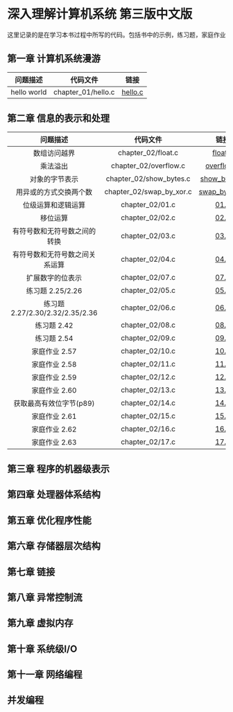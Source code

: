 # 深入理解计算机系统 第三版中文版

这里记录的是在学习本书过程中所写的代码。包括书中的示例，练习题，家庭作业

## 第一章 计算机系统漫游

|问题描述|代码文件|链接    |
|:------:|:------:|:------:|
|hello world|chapter_01/hello.c|[hello.c](chapter_01/hello.c)|

## 第二章 信息的表示和处理

|问题描述|代码文件|链接    |
|:------:|:------:|:------:|
|数组访问越界|chapter_02/float.c|[float.c](chapter_02/float.c)|
|乘法溢出|chapter_02/overflow.c|[overflow.c](chapter_02/overflow.c)|
|对象的字节表示|chapter_02/show_bytes.c|[show_bytes.c](chapter_02/show_bytes.c)|
|用异或的方式交换两个数|chapter_02/swap_by_xor.c|[swap_by_xor.c](chapter_02/swap_by_xor.c)|
|位级运算和逻辑运算|chapter_02/01.c|[01.c](chapter_02/01.c)|
|移位运算|chapter_02/02.c|[02.c](chapter_02/02.c)|
|有符号数和无符号数之间的转换|chapter_02/03.c|[03.c](chapter_02/03.c)|
|有符号数和无符号数之间关系运算|chapter_02/04.c|[04.c](chapter_02/04.c)|
|扩展数字的位表示|chapter_02/07.c|[07.c](chapter_02/07.c)|
|练习题 2.25/2.26|chapter_02/05.c|[05.c](chapter_02/05.c)|
|练习题 2.27/2.30/2.32/2.35/2.36|chapter_02/06.c|[06.c](chapter_02/06.c)|
|练习题 2.42|chapter_02/08.c|[08.c](chapter_02/08.c)|
|练习题 2.54|chapter_02/09.c|[09.c](chapter_02/09.c)|
|家庭作业 2.57|chapter_02/10.c|[10.c](chapter_02/10.c)|
|家庭作业 2.58|chapter_02/11.c|[11.c](chapter_02/11.c)|
|家庭作业 2.59|chapter_02/12.c|[12.c](chapter_02/12.c)|
|家庭作业 2.60|chapter_02/13.c|[13.c](chapter_02/13.c)|
|获取最高有效位字节(p89)|chapter_02/14.c|[14.c](chapter_02/14.c)|
|家庭作业 2.61|chapter_02/15.c|[15.c](chapter_02/15.c)|
|家庭作业 2.62|chapter_02/16.c|[16.c](chapter_02/16.c)|
|家庭作业 2.63|chapter_02/17.c|[17.c](chapter_02/17.c)|

## 第三章 程序的机器级表示

## 第四章 处理器体系结构

## 第五章 优化程序性能

## 第六章 存储器层次结构

## 第七章 链接

## 第八章 异常控制流

## 第九章 虚拟内存

## 第十章 系统级I/O

## 第十一章 网络编程

## 并发编程

